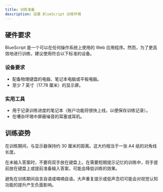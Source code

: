 ```yaml
---
title: 训练准备
description: 设置 BlueScript 训练环境
---
```


## 硬件要求

BlueScript 是一个可以在任何操作系统上使用的 Web 应用程序。然而，为了更高效地进行训练，建议使用符合以下标准的设备。

### 设备要求

- 配备物理键盘的电脑、笔记本电脑或平板电脑。
- 至少 7 英寸（17.78 厘米）的显示屏。

### 实用工具

- 用于记录训练进度的笔记本（账户功能将很快上线，以便保存训练记录）。
- 在嘈杂环境中屏蔽噪音的耳塞或耳机。

## 训练姿势

在训练期间，与显示器保持约 30 厘米的距离。这大约相当于一张 A4 纸的对角线长度。

在未输入答案时，不要将双手放在键盘上。在需要短期提示记忆的训练中，将手提前放在键盘上或提前准备输入答案，可能会降低训练的效果。

避免在训练期间自言自语或喃喃自语。大声重复提示或低声念叨可能会对视觉认知功能的提升产生负面影响。
